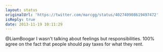 ```yaml
---
layout: status
originalUrl: 'https://twitter.com/marcgg/status/402740908619497472'
isReply: true
date: 2013-11-19 10:11:29
---
```


@LiamBoogar I wasn't talking about feelings but responsibilities. 100% agree on the fact that people should pay taxes for what they rent.

